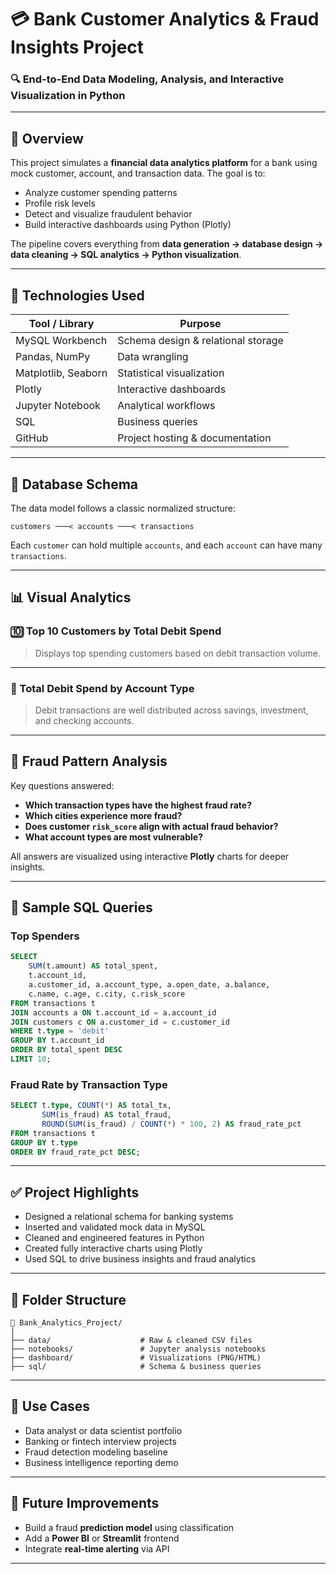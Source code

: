 
# 💳 Bank Customer Analytics & Fraud Insights Project

### 🔍 End-to-End Data Modeling, Analysis, and Interactive Visualization in Python

---

## 🧠 Overview

This project simulates a **financial data analytics platform** for a bank using mock customer, account, and transaction data. The goal is to:

- Analyze customer spending patterns  
- Profile risk levels  
- Detect and visualize fraudulent behavior  
- Build interactive dashboards using Python (Plotly)

The pipeline covers everything from **data generation → database design → data cleaning → SQL analytics → Python visualization**.


---

## 🧰 Technologies Used

| Tool / Library       | Purpose                            |
|----------------------|------------------------------------|
| MySQL Workbench      | Schema design & relational storage |
| Pandas, NumPy        | Data wrangling                     |
| Matplotlib, Seaborn  | Statistical visualization          |
| Plotly               | Interactive dashboards             |
| Jupyter Notebook     | Analytical workflows               |
| SQL                  | Business queries                   |
| GitHub               | Project hosting & documentation    |

---

## 🧱 Database Schema

The data model follows a classic normalized structure:

```
customers ───< accounts ───< transactions
```

Each `customer` can hold multiple `accounts`, and each `account` can have many `transactions`.

---

## 📊 Visual Analytics

### 🔟 Top 10 Customers by Total Debit Spend

> Displays top spending customers based on debit transaction volume.

---

### 🏦 Total Debit Spend by Account Type

> Debit transactions are well distributed across savings, investment, and checking accounts.

---

## 🚨 Fraud Pattern Analysis

Key questions answered:

- **Which transaction types have the highest fraud rate?**
- **Which cities experience more fraud?**
- **Does customer `risk_score` align with actual fraud behavior?**
- **What account types are most vulnerable?**

All answers are visualized using interactive **Plotly** charts for deeper insights.

---

## 🧪 Sample SQL Queries

### Top Spenders

```sql
SELECT 
	SUM(t.amount) AS total_spent,
	t.account_id, 
	a.customer_id, a.account_type, a.open_date, a.balance,
	c.name, c.age, c.city, c.risk_score
FROM transactions t
JOIN accounts a ON t.account_id = a.account_id
JOIN customers c ON a.customer_id = c.customer_id
WHERE t.type = 'debit'
GROUP BY t.account_id
ORDER BY total_spent DESC
LIMIT 10;
```

### Fraud Rate by Transaction Type

```sql
SELECT t.type, COUNT(*) AS total_tx, 
       SUM(is_fraud) AS total_fraud,
       ROUND(SUM(is_fraud) / COUNT(*) * 100, 2) AS fraud_rate_pct
FROM transactions t
GROUP BY t.type
ORDER BY fraud_rate_pct DESC;
```

---

## ✅ Project Highlights

- Designed a relational schema for banking systems
- Inserted and validated mock data in MySQL
- Cleaned and engineered features in Python
- Created fully interactive charts using Plotly
- Used SQL to drive business insights and fraud analytics

---

## 📂 Folder Structure

```
📁 Bank_Analytics_Project/
│
├── data/                    # Raw & cleaned CSV files
├── notebooks/               # Jupyter analysis notebooks
├── dashboard/               # Visualizations (PNG/HTML)
├── sql/                     # Schema & business queries

```

---

## 💼 Use Cases

- Data analyst or data scientist portfolio
- Banking or fintech interview projects
- Fraud detection modeling baseline
- Business intelligence reporting demo

---

## 🔄 Future Improvements

- Build a fraud **prediction model** using classification
- Add a **Power BI** or **Streamlit** frontend
- Integrate **real-time alerting** via API

---
